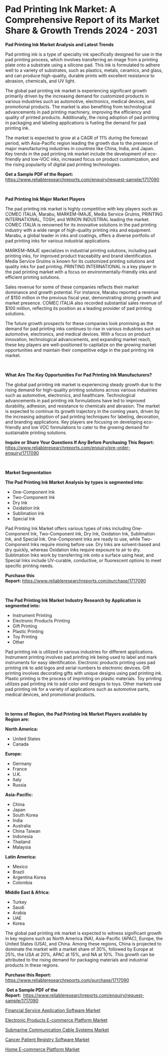 <p><h1>Pad Printing Ink Market: A Comprehensive Report of its Market Share & Growth Trends 2024 - 2031</h1></p><p><strong>Pad Printing Ink Market Analysis and Latest Trends</strong></p>
<p><p>Pad printing ink is a type of specialty ink specifically designed for use in the pad printing process, which involves transferring an image from a printing plate onto a substrate using a silicone pad. This ink is formulated to adhere well to a variety of substrates, such as plastics, metals, ceramics, and glass, and can produce high-quality, durable prints with excellent resistance to abrasion, chemicals, and UV light.</p><p>The global pad printing ink market is experiencing significant growth primarily driven by the increasing demand for customized products in various industries such as automotive, electronics, medical devices, and promotional products. The market is also benefiting from technological advancements in pad printing machinery, improving the efficiency and quality of printed products. Additionally, the rising adoption of pad printing in packaging and labeling applications is fueling the demand for pad printing ink.</p><p>The market is expected to grow at a CAGR of 11% during the forecast period, with Asia-Pacific region leading the growth due to the presence of major manufacturing industries in countries like China, India, and Japan. Key trends in the pad printing ink market include the development of eco-friendly and low-VOC inks, increased focus on product customization, and the rising popularity of digital pad printing technologies.</p></p>
<p><strong>Get a Sample PDF of the Report:&nbsp;</strong> <a href="https://www.reliableresearchreports.com/enquiry/request-sample/1717090">https://www.reliableresearchreports.com/enquiry/request-sample/1717090</a></p>
<p>&nbsp;</p>
<p><strong>Pad Printing Ink Major Market Players</strong></p>
<p><p>The pad printing ink market is highly competitive with key players such as COMEC ITALIA, Marabu, MARKEM-IMAJE, Media Service Grulms, PRINTING INTERNATIONAL, TOSH, and WINON INDUSTRIAL leading the market. COMEC ITALIA is renowned for its innovative solutions in the pad printing industry with a wide range of high-quality printing inks and equipment. Marabu, a global leader in inks and coatings, offers a diverse portfolio of pad printing inks for various industrial applications. </p><p>MARKEM-IMAJE specializes in industrial printing solutions, including pad printing inks, for improved product traceability and brand identification. Media Service Grulms is known for its customized printing solutions and quality inks for pad printing. PRINTING INTERNATIONAL is a key player in the pad printing market with a focus on environmentally-friendly inks and efficient printing solutions.</p><p>Sales revenue for some of these companies reflects their market dominance and growth potential. For instance, Marabu reported a revenue of $150 million in the previous fiscal year, demonstrating strong growth and market presence. COMEC ITALIA also recorded substantial sales revenue of $100 million, reflecting its position as a leading provider of pad printing solutions.</p><p>The future growth prospects for these companies look promising as the demand for pad printing inks continues to rise in various industries such as automotive, electronics, and medical devices. With a focus on product innovation, technological advancements, and expanding market reach, these key players are well-positioned to capitalize on the growing market opportunities and maintain their competitive edge in the pad printing ink market.</p></p>
<p>&nbsp;</p>
<p><strong>What Are The Key Opportunities For Pad Printing Ink Manufacturers?</strong></p>
<p><p>The global pad printing ink market is experiencing steady growth due to the rising demand for high-quality printing solutions across various industries such as automotive, electronics, and healthcare. Technological advancements in pad printing ink formulations have led to improved durability, adhesion, and resistance to chemicals and abrasion. The market is expected to continue its growth trajectory in the coming years, driven by the increasing adoption of pad printing techniques for labeling, decoration, and branding applications. Key players are focusing on developing eco-friendly and low VOC formulations to cater to the growing demand for sustainable printing solutions.</p></p>
<p><strong>Inquire or Share Your Questions If Any Before Purchasing This Report:</strong> <a href="https://www.reliableresearchreports.com/enquiry/pre-order-enquiry/1717090">https://www.reliableresearchreports.com/enquiry/pre-order-enquiry/1717090</a></p>
<p>&nbsp;</p>
<p><strong>Market Segmentation</strong></p>
<p><strong>The Pad Printing Ink Market Analysis by types is segmented into:</strong></p>
<p><ul><li>One-Component Ink</li><li>Two-Component Ink</li><li>Dry Ink</li><li>Oxidation Ink</li><li>Sublimation Ink</li><li>Special Ink</li></ul></p>
<p><p>Pad Printing Ink Market offers various types of inks including One-Component Ink, Two-Component Ink, Dry Ink, Oxidation Ink, Sublimation Ink, and Special Ink. One-Component Inks are ready to use, while Two-Component Inks require mixing before use. Dry Inks are solvent-based and dry quickly, whereas Oxidation Inks require exposure to air to dry. Sublimation Inks work by transferring ink onto a surface using heat, and Special Inks include UV-curable, conductive, or fluorescent options to meet specific printing needs.</p></p>
<p><strong>Purchase this Report:&nbsp;</strong><a href="https://www.reliableresearchreports.com/purchase/1717090">https://www.reliableresearchreports.com/purchase/1717090</a></p>
<p>&nbsp;</p>
<p><strong>The Pad Printing Ink Market Industry Research by Application is segmented into:</strong></p>
<p><ul><li>Instrument Printing</li><li>Electronic Products Printing</li><li>Gift Printing</li><li>Plastic Printing</li><li>Toy Printing</li><li>Other</li></ul></p>
<p><p>Pad printing ink is utilized in various industries for different applications. Instrument printing involves pad printing ink being used to label and mark instruments for easy identification. Electronic products printing uses pad printing ink to add logos and serial numbers to electronic devices. Gift printing involves decorating gifts with unique designs using pad printing ink. Plastic printing is the process of imprinting on plastic materials. Toy printing utilizes pad printing ink to add color and designs to toys. Other markets use pad printing ink for a variety of applications such as automotive parts, medical devices, and promotional products.</p></p>
<p>&nbsp;</p>
<p><strong>In terms of Region, the Pad Printing Ink Market Players available by Region are:</strong></p>
<p>
    <p> <strong> North America: </strong>
        <ul>
            <li>United States</li>
            <li>Canada</li>
        </ul>
        </p> 
    <p> <strong> Europe: </strong>
        <ul>
            <li>Germany</li>
            <li>France</li>
            <li>U.K.</li>
            <li>Italy</li>
            <li>Russia</li>
        </ul>
        </p> 
    <p> <strong> Asia-Pacific: </strong>
        <ul>
            <li>China</li>
            <li>Japan</li>
            <li>South Korea</li>
            <li>India</li>
            <li>Australia</li>
            <li>China Taiwan</li>
            <li>Indonesia</li>
            <li>Thailand</li>
            <li>Malaysia</li>
        </ul>
        </p> 
    <p> <strong> Latin America: </strong>
        <ul>
            <li>Mexico</li>
            <li>Brazil</li>
            <li>Argentina Korea</li>
            <li>Colombia</li>
        </ul>
        </p> 
    <p> <strong> Middle East & Africa: </strong>
        <ul>
            <li>Turkey</li>
            <li>Saudi</li>
            <li>Arabia</li>
            <li>UAE</li>
            <li>Korea</li>
        </ul>
    </p>
    </p>
<p><p>The global pad printing ink market is expected to witness significant growth in key regions such as North America (NA), Asia-Pacific (APAC), Europe, the United States (USA), and China. Among these regions, China is projected to dominate the market with a market share of 30%, followed by Europe at 25%, the USA at 20%, APAC at 15%, and NA at 10%. This growth can be attributed to the rising demand for packaging materials and industrial products in these regions.</p></p>
<p><strong>Purchase this Report: </strong><a href="https://www.reliableresearchreports.com/purchase/1717090">https://www.reliableresearchreports.com/purchase/1717090</a></p>
<p>&nbsp;<strong>Get a Sample PDF of the Report:&nbsp;&nbsp;</strong><a href="https://www.reliableresearchreports.com/enquiry/request-sample/1717090">https://www.reliableresearchreports.com/enquiry/request-sample/1717090</a></p>
<p><strong></strong></p>
<p><p><a href="https://medium.com/@dougschmidt1982/financial-service-application-software-market-share-evolution-and-market-growth-trends-2024-2031-e7fb745b33a2">Financial Service Application Software Market</a></p><p><a href="https://medium.com/@dougschmidt1982/electronic-products-e-commerce-platform-market-trends-and-market-analysis-forecasted-for-period-583ee3b04354">Electronic Products E-commerce Platform Market</a></p><p><a href="https://medium.com/@dougschmidt1982/submarine-communication-cable-systems-market-the-key-to-successful-business-strategy-forecast-till-b41c6827b21f">Submarine Communication Cable Systems Market</a></p><p><a href="https://medium.com/@dougschmidt1982/decoding-cancer-patient-registry-software-market-metrics-market-share-trends-and-growth-patterns-53754cc1907f">Cancer Patient Registry Software Market</a></p><p><a href="https://medium.com/@dougschmidt1982/home-e-commerce-platform-market-trends-forecast-and-competitive-analysis-to-2031-60d79aedab25">Home E-commerce Platform Market</a></p></p>